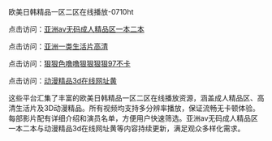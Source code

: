 欧美日韩精品一区二区在线播放-0710ht

点击访问：<a href="https://heiliaoll4qsx.pages.dev">亚洲av无码成人精品区一本二本</a>

点击访问：<a href="https://heiliaoe8ajia.pages.dev">亚洲一类生活片高清</a>

点击访问：<a href="https://heiliaozj3tjd.pages.dev">狠狠色噜噜狠狠狠狠97不卡</a>

点击访问：<a href="https://heiliaoga6s9v.pages.dev">动漫精品3d在线网址黄</a>

这些平台汇集了丰富的欧美日韩精品一区二区在线播放资源，涵盖成人精品区、高清生活片及3D动漫精品。所有视频均支持多分辨率播放，保证流畅无卡顿体验。每部影片配有详细介绍和演员名单，方便用户快速筛选。亚洲av无码成人精品区一本二本与动漫精品3d在线网址黄等内容持续更新，满足观众多样化需求。

<span style="display:none;">[Canonical link]()</span>
